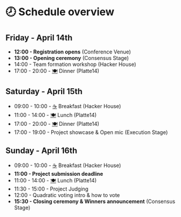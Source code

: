 # 🕗 Schedule overview

## **Friday - April 14th**

* **12:00 - Registration opens** (Conference Venue)
* **13:00 - Opening ceremony** (Consensus Stage)
* 14:00 - Team formation workshop (Hacker House)
* 17:00 - 20:00 - [🍽️](https://emojipedia.org/emoji/%F0%9F%8D%BD%EF%B8%8F/) Dinner (Platte14)

## **Saturday - April 15th**

* 09:00 - 10:00 - [☕](https://emojipedia.org/hot-beverage/) Breakfast (Hacker House)
* 11:00 - 14:00 - [🍽️](https://emojipedia.org/emoji/%F0%9F%8D%BD%EF%B8%8F/) Lunch (Platte14)
* 17:00 - 20:00 - [🍽️](https://emojipedia.org/emoji/%F0%9F%8D%BD%EF%B8%8F/) Dinner (Platte14)
* 17:00 - 19:00 - Project showcase & Open mic (Execution Stage)

## **Sunday - April 16th**

* 09:00 - 10:00 - [☕](https://emojipedia.org/hot-beverage/) Breakfast (Hacker House)
* **11:00 - Project submission deadline**
* 11:00 - 14:00 - [🍽️](https://emojipedia.org/emoji/%F0%9F%8D%BD%EF%B8%8F/) Lunch (Platte14)
* 11:30 - 15:00 - Project Judging
* 12:00 - Quadratic voting intro & how to vote
* **15:30 - Closing ceremony & Winners announcement** (Consensus Stage)

